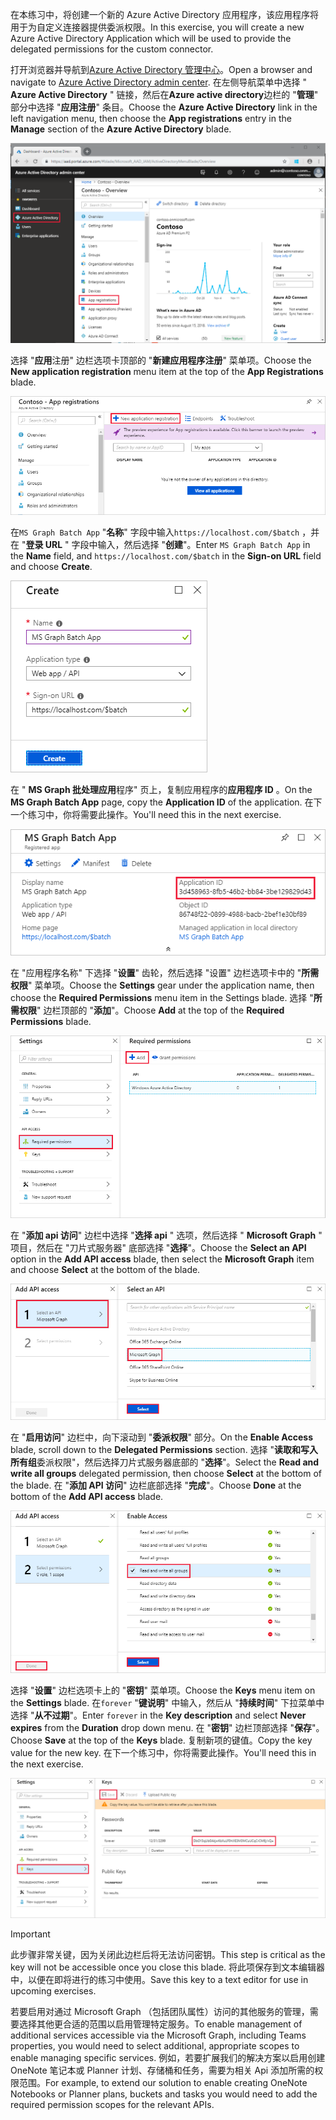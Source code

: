 <!-- markdownlint-disable MD002 MD041 -->

<span data-ttu-id="344e3-101">在本练习中，将创建一个新的 Azure Active Directory 应用程序，该应用程序将用于为自定义连接器提供委派权限。</span><span class="sxs-lookup"><span data-stu-id="344e3-101">In this exercise, you will create a new Azure Active Directory Application which will be used to provide the delegated permissions for the custom connector.</span></span>

<span data-ttu-id="344e3-102">打开浏览器并导航到[Azure Active Directory 管理中心](https://aad.portal.azure.com)。</span><span class="sxs-lookup"><span data-stu-id="344e3-102">Open a browser and navigate to [Azure Active Directory admin center](https://aad.portal.azure.com).</span></span> <span data-ttu-id="344e3-103">在左侧导航菜单中选择 " **Azure Active Directory** " 链接，然后在**Azure active directory**边栏的 "**管理**" 部分中选择 "**应用注册**" 条目。</span><span class="sxs-lookup"><span data-stu-id="344e3-103">Choose the **Azure Active Directory** link in the left navigation menu, then choose the **App registrations** entry in the **Manage** section of the **Azure Active Directory** blade.</span></span>

![Azure active Directory 中的 Azure Active Directory 刀片的屏幕截图管理中心](./images/app-reg1.png)

<span data-ttu-id="344e3-105">选择 "**应用**注册" 边栏选项卡顶部的 "**新建应用程序注册**" 菜单项。</span><span class="sxs-lookup"><span data-stu-id="344e3-105">Choose the **New application registration** menu item at the top of the **App Registrations** blade.</span></span>

![Azure Active Directory 管理中心中的应用程序注册刀片的屏幕截图](./images/app-reg2.png)

<span data-ttu-id="344e3-107">在`MS Graph Batch App` "**名称**" 字段中输入`https://localhost.com/$batch` ，并在 "**登录 URL** " 字段中输入，然后选择 "**创建**"。</span><span class="sxs-lookup"><span data-stu-id="344e3-107">Enter `MS Graph Batch App` in the **Name** field, and `https://localhost.com/$batch` in the **Sign-on URL** field and choose **Create**.</span></span>

![Azure Active Directory 管理中心中的新应用注册的创建表单的屏幕截图](./images/app-reg3.png)

<span data-ttu-id="344e3-109">在 " **MS Graph 批处理应用**程序" 页上，复制应用程序的**应用程序 ID** 。</span><span class="sxs-lookup"><span data-stu-id="344e3-109">On the **MS Graph Batch App** page, copy the **Application ID** of the application.</span></span> <span data-ttu-id="344e3-110">在下一个练习中，你将需要此操作。</span><span class="sxs-lookup"><span data-stu-id="344e3-110">You'll need this in the next exercise.</span></span>

![已注册的应用程序页的屏幕截图](./images/app-reg4.png)

<span data-ttu-id="344e3-112">在 "应用程序名称" 下选择 "**设置**" 齿轮，然后选择 "设置" 边栏选项卡中的 "**所需权限**" 菜单项。</span><span class="sxs-lookup"><span data-stu-id="344e3-112">Choose the **Settings** gear under the application name, then choose the **Required Permissions** menu item in the Settings blade.</span></span> <span data-ttu-id="344e3-113">选择 "**所需权限**" 边栏顶部的 "**添加**"。</span><span class="sxs-lookup"><span data-stu-id="344e3-113">Choose **Add** at the top of the **Required Permissions** blade.</span></span>

![所需权限刀片的屏幕截图](./images/app-perms1.png)

<span data-ttu-id="344e3-115">在 "**添加 api 访问**" 边栏中选择 "**选择 api** " 选项，然后选择 " **Microsoft Graph** " 项目，然后在 "刀片式服务器" 底部选择 "**选择**"。</span><span class="sxs-lookup"><span data-stu-id="344e3-115">Choose the **Select an API** option in the **Add API access** blade, then select the **Microsoft Graph** item and choose **Select** at the bottom of the blade.</span></span>

![选择 API 刀片的屏幕截图](./images/app-perms2.png)

<span data-ttu-id="344e3-117">在 "**启用访问**" 边栏中，向下滚动到 "**委派权限**" 部分。</span><span class="sxs-lookup"><span data-stu-id="344e3-117">On the **Enable Access** blade, scroll down to the **Delegated Permissions** section.</span></span> <span data-ttu-id="344e3-118">选择 "**读取和写入所有组**委派权限"，然后选择刀片式服务器底部的 "**选择**"。</span><span class="sxs-lookup"><span data-stu-id="344e3-118">Select the **Read and write all groups** delegated permission, then choose **Select** at the bottom of the blade.</span></span> <span data-ttu-id="344e3-119">在 "**添加 API 访问**" 边栏底部选择 "**完成**"。</span><span class="sxs-lookup"><span data-stu-id="344e3-119">Choose **Done** at the bottom of the **Add API access** blade.</span></span>

 ![启用 Access 边栏的屏幕截图](./images/app-perms3.png)

<span data-ttu-id="344e3-121">选择 "**设置**" 边栏选项卡上的 "**密钥**" 菜单项。</span><span class="sxs-lookup"><span data-stu-id="344e3-121">Choose the **Keys** menu item on the **Settings** blade.</span></span> <span data-ttu-id="344e3-122">在`forever` "**键说明**" 中输入，然后从 "**持续时间**" 下拉菜单中选择 "**从不过期**"。</span><span class="sxs-lookup"><span data-stu-id="344e3-122">Enter `forever` in the **Key description** and select **Never expires** from the **Duration** drop down menu.</span></span> <span data-ttu-id="344e3-123">在 "**密钥**" 边栏顶部选择 "**保存**"。</span><span class="sxs-lookup"><span data-stu-id="344e3-123">Choose **Save** at the top of the **Keys** blade.</span></span> <span data-ttu-id="344e3-124">复制新项的键值。</span><span class="sxs-lookup"><span data-stu-id="344e3-124">Copy the key value for the new key.</span></span> <span data-ttu-id="344e3-125">在下一个练习中，你将需要此操作。</span><span class="sxs-lookup"><span data-stu-id="344e3-125">You'll need this in the next exercise.</span></span>

![键刀片的屏幕截图](./images/app-key1.png)

> [!IMPORTANT]
> <span data-ttu-id="344e3-127">此步骤非常关键，因为关闭此边栏后将无法访问密钥。</span><span class="sxs-lookup"><span data-stu-id="344e3-127">This step is critical as the key will not be accessible once you close this blade.</span></span> <span data-ttu-id="344e3-128">将此项保存到文本编辑器中，以便在即将进行的练习中使用。</span><span class="sxs-lookup"><span data-stu-id="344e3-128">Save this key to a text editor for use in upcoming exercises.</span></span>

<span data-ttu-id="344e3-129">若要启用对通过 Microsoft Graph （包括团队属性）访问的其他服务的管理，需要选择其他更合适的范围以启用管理特定服务。</span><span class="sxs-lookup"><span data-stu-id="344e3-129">To enable management of additional services accessible via the Microsoft Graph, including Teams properties, you would need to select additional, appropriate scopes to enable managing specific services.</span></span> <span data-ttu-id="344e3-130">例如，若要扩展我们的解决方案以启用创建 OneNote 笔记本或 Planner 计划、存储桶和任务，需要为相关 Api 添加所需的权限范围。</span><span class="sxs-lookup"><span data-stu-id="344e3-130">For example, to extend our solution to enable creating OneNote Notebooks or Planner plans, buckets and tasks you would need to add the required permission scopes for the relevant APIs.</span></span>
